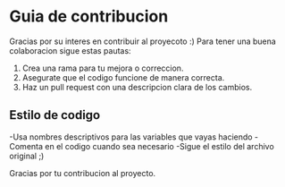 # Guia de contribucion

Gracias por su interes en contribuir al proyecoto :)
Para tener una buena colaboracion sigue estas pautas:

1. Crea una rama para tu mejora o correccion.
2. Asegurate que el codigo funcione de manera correcta.
3. Haz un pull request con una descripcion clara de los cambios.

## Estilo de codigo

-Usa nombres descriptivos para las variables que vayas haciendo
-Comenta en el codigo cuando sea necesario
-Sigue el estilo del archivo original ;)

Gracias por tu contribucion al proyecto.

